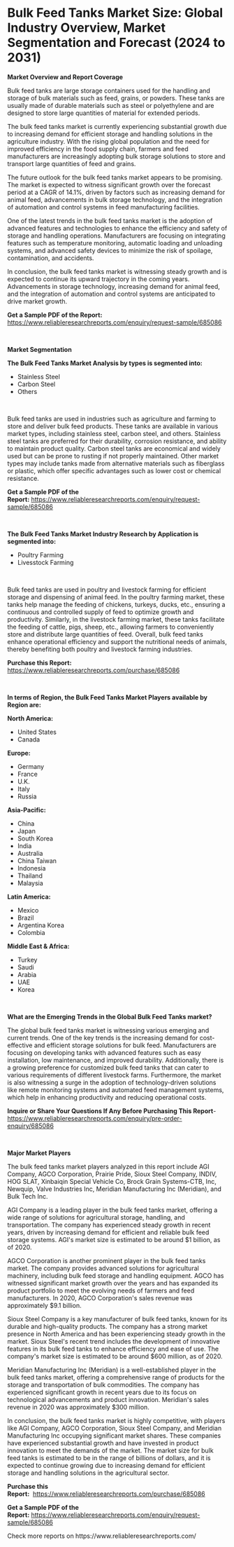 <p><h1>Bulk Feed Tanks Market Size: Global Industry Overview, Market Segmentation and Forecast (2024 to 2031)</h1></p><p><strong>Market Overview and Report Coverage</strong></p>
<p><p>Bulk feed tanks are large storage containers used for the handling and storage of bulk materials such as feed, grains, or powders. These tanks are usually made of durable materials such as steel or polyethylene and are designed to store large quantities of material for extended periods.</p><p>The bulk feed tanks market is currently experiencing substantial growth due to increasing demand for efficient storage and handling solutions in the agriculture industry. With the rising global population and the need for improved efficiency in the food supply chain, farmers and feed manufacturers are increasingly adopting bulk storage solutions to store and transport large quantities of feed and grains.</p><p>The future outlook for the bulk feed tanks market appears to be promising. The market is expected to witness significant growth over the forecast period at a CAGR of 14.1%, driven by factors such as increasing demand for animal feed, advancements in bulk storage technology, and the integration of automation and control systems in feed manufacturing facilities.</p><p>One of the latest trends in the bulk feed tanks market is the adoption of advanced features and technologies to enhance the efficiency and safety of storage and handling operations. Manufacturers are focusing on integrating features such as temperature monitoring, automatic loading and unloading systems, and advanced safety devices to minimize the risk of spoilage, contamination, and accidents.</p><p>In conclusion, the bulk feed tanks market is witnessing steady growth and is expected to continue its upward trajectory in the coming years. Advancements in storage technology, increasing demand for animal feed, and the integration of automation and control systems are anticipated to drive market growth.</p></p>
<p><strong>Get a Sample PDF of the Report:</strong> <a href="https://www.reliableresearchreports.com/enquiry/request-sample/685086">https://www.reliableresearchreports.com/enquiry/request-sample/685086</a></p>
<p>&nbsp;</p>
<p><strong>Market Segmentation</strong></p>
<p><strong>The Bulk Feed Tanks Market Analysis by types is segmented into:</strong></p>
<p><ul><li>Stainless Steel</li><li>Carbon Steel</li><li>Others</li></ul></p>
<p>&nbsp;</p>
<p><p>Bulk feed tanks are used in industries such as agriculture and farming to store and deliver bulk feed products. These tanks are available in various market types, including stainless steel, carbon steel, and others. Stainless steel tanks are preferred for their durability, corrosion resistance, and ability to maintain product quality. Carbon steel tanks are economical and widely used but can be prone to rusting if not properly maintained. Other market types may include tanks made from alternative materials such as fiberglass or plastic, which offer specific advantages such as lower cost or chemical resistance.</p></p>
<p><strong>Get a Sample PDF of the Report:</strong>&nbsp;<a href="https://www.reliableresearchreports.com/enquiry/request-sample/685086">https://www.reliableresearchreports.com/enquiry/request-sample/685086</a></p>
<p>&nbsp;</p>
<p><strong>The Bulk Feed Tanks Market Industry Research by Application is segmented into:</strong></p>
<p><ul><li>Poultry Farming</li><li>Livesstock Farming</li></ul></p>
<p>&nbsp;</p>
<p><p>Bulk feed tanks are used in poultry and livestock farming for efficient storage and dispensing of animal feed. In the poultry farming market, these tanks help manage the feeding of chickens, turkeys, ducks, etc., ensuring a continuous and controlled supply of feed to optimize growth and productivity. Similarly, in the livestock farming market, these tanks facilitate the feeding of cattle, pigs, sheep, etc., allowing farmers to conveniently store and distribute large quantities of feed. Overall, bulk feed tanks enhance operational efficiency and support the nutritional needs of animals, thereby benefiting both poultry and livestock farming industries.</p></p>
<p><strong>Purchase this Report:</strong>&nbsp; <a href="https://www.reliableresearchreports.com/purchase/685086">https://www.reliableresearchreports.com/purchase/685086</a></p>
<p>&nbsp;</p>
<p><strong>In terms of Region, the Bulk Feed Tanks Market Players available by Region are:</strong></p>
<p>
    <p> <strong> North America: </strong>
        <ul>
            <li>United States</li>
            <li>Canada</li>
        </ul>
        </p> 
    <p> <strong> Europe: </strong>
        <ul>
            <li>Germany</li>
            <li>France</li>
            <li>U.K.</li>
            <li>Italy</li>
            <li>Russia</li>
        </ul>
        </p> 
    <p> <strong> Asia-Pacific: </strong>
        <ul>
            <li>China</li>
            <li>Japan</li>
            <li>South Korea</li>
            <li>India</li>
            <li>Australia</li>
            <li>China Taiwan</li>
            <li>Indonesia</li>
            <li>Thailand</li>
            <li>Malaysia</li>
        </ul>
        </p> 
    <p> <strong> Latin America: </strong>
        <ul>
            <li>Mexico</li>
            <li>Brazil</li>
            <li>Argentina Korea</li>
            <li>Colombia</li>
        </ul>
        </p> 
    <p> <strong> Middle East & Africa: </strong>
        <ul>
            <li>Turkey</li>
            <li>Saudi</li>
            <li>Arabia</li>
            <li>UAE</li>
            <li>Korea</li>
        </ul>
    </p>
    </p>
<p>&nbsp;</p>
<p><strong>What are the Emerging Trends in the Global Bulk Feed Tanks market?</strong></p>
<p><p>The global bulk feed tanks market is witnessing various emerging and current trends. One of the key trends is the increasing demand for cost-effective and efficient storage solutions for bulk feed. Manufacturers are focusing on developing tanks with advanced features such as easy installation, low maintenance, and improved durability. Additionally, there is a growing preference for customized bulk feed tanks that can cater to various requirements of different livestock farms. Furthermore, the market is also witnessing a surge in the adoption of technology-driven solutions like remote monitoring systems and automated feed management systems, which help in enhancing productivity and reducing operational costs.</p></p>
<p><strong>Inquire or Share Your Questions If Any Before Purchasing This Report</strong>- <a href="https://www.reliableresearchreports.com/enquiry/pre-order-enquiry/685086">https://www.reliableresearchreports.com/enquiry/pre-order-enquiry/685086</a></p>
<p>&nbsp;</p>
<p><strong>Major Market Players</strong></p>
<p><p>The bulk feed tanks market players analyzed in this report include AGI Company, AGCO Corporation, Prairie Pride, Sioux Steel Company, INDIV, HOG SLAT, Xinbaiqin Special Vehicle Co, Brock Grain Systems-CTB, Inc, Newquip, Valve Industries Inc, Meridian Manufacturing Inc (Meridian), and Bulk Tech Inc.</p><p>AGI Company is a leading player in the bulk feed tanks market, offering a wide range of solutions for agricultural storage, handling, and transportation. The company has experienced steady growth in recent years, driven by increasing demand for efficient and reliable bulk feed storage systems. AGI's market size is estimated to be around $1 billion, as of 2020.</p><p>AGCO Corporation is another prominent player in the bulk feed tanks market. The company provides advanced solutions for agricultural machinery, including bulk feed storage and handling equipment. AGCO has witnessed significant market growth over the years and has expanded its product portfolio to meet the evolving needs of farmers and feed manufacturers. In 2020, AGCO Corporation's sales revenue was approximately $9.1 billion.</p><p>Sioux Steel Company is a key manufacturer of bulk feed tanks, known for its durable and high-quality products. The company has a strong market presence in North America and has been experiencing steady growth in the market. Sioux Steel's recent trend includes the development of innovative features in its bulk feed tanks to enhance efficiency and ease of use. The company's market size is estimated to be around $600 million, as of 2020.</p><p>Meridian Manufacturing Inc (Meridian) is a well-established player in the bulk feed tanks market, offering a comprehensive range of products for the storage and transportation of bulk commodities. The company has experienced significant growth in recent years due to its focus on technological advancements and product innovation. Meridian's sales revenue in 2020 was approximately $300 million.</p><p>In conclusion, the bulk feed tanks market is highly competitive, with players like AGI Company, AGCO Corporation, Sioux Steel Company, and Meridian Manufacturing Inc occupying significant market shares. These companies have experienced substantial growth and have invested in product innovation to meet the demands of the market. The market size for bulk feed tanks is estimated to be in the range of billions of dollars, and it is expected to continue growing due to increasing demand for efficient storage and handling solutions in the agricultural sector.</p></p>
<p><strong>Purchase this Report:</strong>&nbsp;&nbsp;<a href="https://www.reliableresearchreports.com/purchase/685086">https://www.reliableresearchreports.com/purchase/685086</a></p>
<p></p>
<p><strong>Get a Sample PDF of the Report:</strong>&nbsp;<a href="https://www.reliableresearchreports.com/enquiry/request-sample/685086">https://www.reliableresearchreports.com/enquiry/request-sample/685086</a></p>
<p>Check more reports on https://www.reliableresearchreports.com/</p>